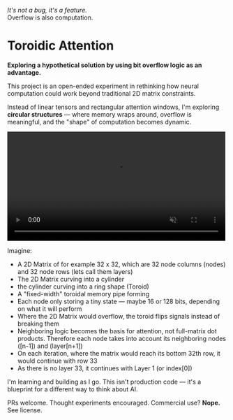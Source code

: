 *It's not a bug, it's a feature.*  
Overflow is also computation.

# Toroidic Attention

**Exploring a hypothetical solution by using bit overflow logic as an advantage.**

This project is an open-ended experiment in rethinking how neural computation could work beyond traditional 2D matrix constraints.

Instead of linear tensors and rectangular attention windows, I'm exploring **circular structures** — where memory wraps around, overflow is meaningful, and the "shape" of computation becomes dynamic.

<video autoplay muted loop playsinline controls filename="" src="https://github.com/user-attachments/assets/ee2e15db-bc2a-4093-9d46-784d2adba693" width="500">Your browser does not support the video tag.</video>

Imagine:
- A 2D Matrix of for example 32 x 32, which are 32 node columns (nodes) and 32 node rows (lets call them layers)
- The 2D Matrix curving into a cylinder
- the cylinder curving into a ring shape (Toroid)
- A "fixed-width" toroidal memory pipe forming
- Each node only storing a tiny state — maybe 16 or 128 bits, depending on what it will perform
- Where the 2D Matrix would overflow, the toroid flips signals instead of breaking them
- Neighboring logic becomes the basis for attention, not full-matrix dot products.
  Therefore each node takes into account its neighboring nodes ([n-1]) and (layer[n+1])
- On each iteration, where the matrix would reach its bottom 32th row, it would continue with row 33
- As there is no layer 33, it continues with Layer 1 (or index[0])

I'm learning and building as I go. This isn't production code — it's a blueprint for a different way to think about AI.

PRs welcome. Thought experiments encouraged.
Commercial use? **Nope.** See license.
